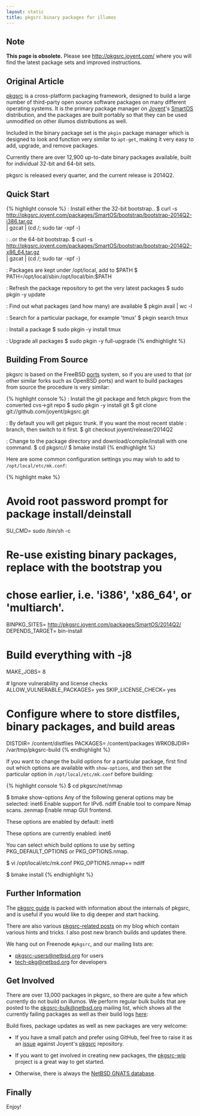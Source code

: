 ```yaml
---
layout: static
title: pkgsrc binary packages for illumos
---
```


## Note

__This page is obsolete.__  Please see <http://pkgsrc.joyent.com/> where you
will find the latest package sets and improved instructions.

## Original Article

[pkgsrc](http://www.pkgsrc.org/) is a cross-platform packaging framework,
designed to build a large number of third-party open source software
packages on many different operating systems.  It is the primary package
manager on [Joyent](http://www.joyent.com/)'s [SmartOS](http://smartos.org/)
distribution, and the packages are built portably so that they can be used
unmodified on other illumos distributions as well.

Included in the binary package set is the `pkgin` package manager which is
designed to look and function very similar to `apt-get`, making it very easy
to add, upgrade, and remove packages.

Currently there are over 12,900 up-to-date binary packages available, built
for individual 32-bit and 64-bit sets.

pkgsrc is released every quarter, and the current release is 2014Q2.

## Quick Start

{% highlight console %}
: Install either the 32-bit bootstrap..
$ curl -s http://pkgsrc.joyent.com/packages/SmartOS/bootstrap/bootstrap-2014Q2-i386.tar.gz \
    | gzcat | (cd /; sudo tar -xpf -)

: ..or the 64-bit bootstrap.
$ curl -s http://pkgsrc.joyent.com/packages/SmartOS/bootstrap/bootstrap-2014Q2-x86_64.tar.gz \
    | gzcat | (cd /; sudo tar -xpf -)

: Packages are kept under /opt/local, add to $PATH
$ PATH=/opt/local/sbin:/opt/local/bin:$PATH

: Refresh the package repository to get the very latest packages
$ sudo pkgin -y update

: Find out what packages (and how many) are available
$ pkgin avail | wc -l

: Search for a particular package, for example 'tmux'
$ pkgin search tmux

: Install a package
$ sudo pkgin -y install tmux

: Upgrade all packages
$ sudo pkgin -y full-upgrade
{% endhighlight %}

## Building From Source

pkgsrc is based on the FreeBSD [ports](http://www.freebsd.org/ports/) system,
so if you are used to that (or other similar forks such as OpenBSD ports) and
want to build packages from source the procedure is very similar:

{% highlight console %}
: Install the git package and fetch pkgsrc from the converted cvs->git repo
$ sudo pkgin -y install git
$ git clone git://github.com/joyent/pkgsrc.git

: By default you will get pkgsrc trunk.  If you want the most recent stable
: branch, then switch to it first.
$ git checkout joyent/release/2014Q2

: Change to the package directory and download/compile/install with one command.
$ cd pkgsrc/<category>/<package>
$ bmake install
{% endhighlight %}

Here are some common configuration settings you may wish to add to
`/opt/local/etc/mk.conf`:

{% highlight make %}
# Avoid root password prompt for package install/deinstall
SU_CMD=		sudo /bin/sh -c

# Re-use existing binary packages, replace <ARCH> with the bootstrap you
# chose earlier, i.e. 'i386', 'x86_64', or 'multiarch'.
BINPKG_SITES=	http://pkgsrc.joyent.com/packages/SmartOS/2014Q2/<ARCH>
DEPENDS_TARGET=	bin-install

# Build everything with -j8
MAKE_JOBS=	8

# Ignore vulnerability and license checks
ALLOW_VULNERABLE_PACKAGES=	yes
SKIP_LICENSE_CHECK=		yes

# Configure where to store distfiles, binary packages, and build areas
DISTDIR=	/content/distfiles
PACKAGES=	/content/packages
WRKOBJDIR=	/var/tmp/pkgsrc-build
{% endhighlight %}

If you want to change the build options for a particular package, first find
out which options are available with `show-options`, and then set the
particular option in `/opt/local/etc/mk.conf` before building:

{% highlight console %}
$ cd pkgsrc/net/nmap

$ bmake show-options
Any of the following general options may be selected:
	inet6	 Enable support for IPv6.
	ndiff	 Enable tool to compare Nmap scans.
	zenmap	 Enable nmap GUI frontend.

These options are enabled by default:
	inet6

These options are currently enabled:
	inet6

You can select which build options to use by setting PKG_DEFAULT_OPTIONS
or PKG_OPTIONS.nmap.

$ vi /opt/local/etc/mk.conf
PKG_OPTIONS.nmap+=	ndiff

$ bmake install
{% endhighlight %}

## Further Information

The [pkgsrc guide](http://www.netbsd.org/docs/pkgsrc/) is packed with
information about the internals of pkgsrc, and is useful if you would like to
dig deeper and start hacking.

There are also various [pkgsrc-related posts](/tags/pkgsrc.html) on my blog
which contain various hints and tricks.  I also post new branch
builds and updates there.

We hang out on Freenode `#pkgsrc`, and our mailing lists are:

* [pkgsrc-users@netbsd.org](mailto:pkgsrc-users@netbsd.org) for users
* [tech-pkg@netbsd.org](mailto:tech-pkg@netbsd.org) for developers

## Get Involved

There are over 13,000 packages in pkgsrc, so there are quite a few which
currently do not build on illumos.  We perform regular bulk builds that are
posted to the [pkgsrc-bulk@netbsd.org](mailto:pkgsrc-bulk@netbsd.org) mailing
list, which shows all the currently failing packages as well as their build
logs [here](http://mail-index.netbsd.org/pkgsrc-bulk/):

Build fixes, package updates as well as new packages are very welcome:

* If you have a small patch and prefer using GitHub, feel free to raise it as
  an [issue](https://github.com/joyent/pkgsrc/issues) against Joyent's
  [pkgsrc](https://github.com/joyent/pkgsrc) repository.

* If you want to get involved in creating new packages, the
  [pkgsrc-wip](http://pkgsrc-wip.sourceforge.net/) project is a great way to
  get started.

* Otherwise, there is always the [NetBSD GNATS
  database](http://www.netbsd.org/support/send-pr.html).

## Finally

Enjoy!
